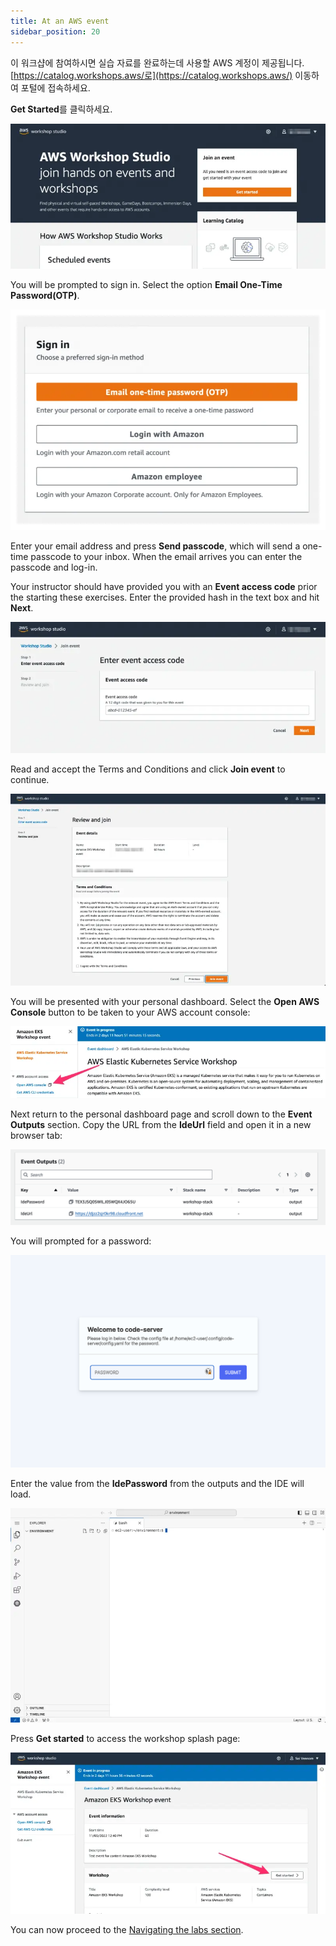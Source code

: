 ```yaml
---
title: At an AWS event
sidebar_position: 20
---
```


이 워크샵에 참여하시면 실습 자료를 완료하는데 사용할 AWS 계정이 제공됩니다. [https://catalog.workshops.aws/로](https://catalog.workshops.aws/) 이동하여 포털에 접속하세요.

**Get Started**를 클릭하세요.

![Workshop Studio Home](./assets/workshop-studio-home.webp)

You will be prompted to sign in. Select the option **Email One-Time Password(OTP)**.

![Workshop Studio Sign in](./assets/ws-studio-login.webp)

Enter your email address and press **Send passcode**, which will send a one-time passcode to your inbox. When the email arrives you can enter the passcode and log-in.

Your instructor should have provided you with an **Event access code** prior the starting these exercises. Enter the provided hash in the text box and hit **Next**.

![Event Code](./assets/event-code.webp)

Read and accept the Terms and Conditions and click **Join event** to continue.

![Review and Join](./assets/review-and-join.webp)

You will be presented with your personal dashboard. Select the **Open AWS Console** button to be taken to your AWS account console:

![Open Console](./assets/openconsole.webp)

Next return to the personal dashboard page and scroll down to the **Event Outputs** section. Copy the URL from the **IdeUrl** field and open it in a new browser tab:

![Cloud9 Link](./assets/workshop-studio-06.png)

You will prompted for a password:

![Cloud9 Link](./assets/visual-studio-01.png)

Enter the value from the **IdePassword** from the outputs and the IDE will load.

![Code-server login screen](./assets/vscode-splash.webp)

Press **Get started** to access the workshop splash page:

![Get Started](./assets/workshop-event-page.webp)

You can now proceed to the [Navigating the labs section](/docs/introduction/navigating-labs).